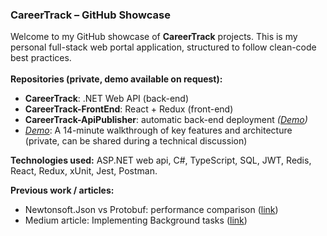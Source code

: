 ### CareerTrack – GitHub Showcase

Welcome to my GitHub showcase of **CareerTrack** projects. This is my personal full-stack web portal application, structured to follow clean-code best practices. <br />
<br />
**Repositories (private, demo available on request):**
- **CareerTrack**: .NET Web API (back-end)
- **CareerTrack-FrontEnd**: React + Redux (front-end)
- **CareerTrack-ApiPublisher**: automatic back-end deployment *([Demo](https://www.youtube.com/watch?v=kgBb1cShU88))*
- *[Demo](https://www.youtube.com/watch?v=s1IuWi76eLU)*: A 14-minute walkthrough of key features and architecture (private, can be shared during a technical discussion)

**Technologies used:** ASP.NET web api, C#, TypeScript, SQL, JWT, Redis, React, Redux, xUnit, Jest, Postman.

**Previous work / articles:**
- Newtonsoft.Json vs Protobuf: performance comparison ([link](https://www.youtube.com/watch?v=KNi18e0p7zQ))
- Medium article: Implementing Background tasks ([link](https://sosuliviu.medium.com/lets-talk-about-scheduled-background-tasks-2708b9873941))

<!--
**LiviuSosu/LiviuSosu** is a ✨ _special_ ✨ repository because its `README.md` (this file) appears on your GitHub profile.

Here are some ideas to get you started:

- 🔭 I’m currently working on ...
- 🌱 I’m currently learning ...
- 👯 I’m looking to collaborate on ...
- 🤔 I’m looking for help with ...
- 💬 Ask me about ...
- 📫 How to reach me: ...
- 😄 Pronouns: ...
- ⚡ Fun fact: ...
-->
